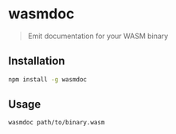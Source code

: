 # wasmdoc

> Emit documentation for your WASM binary

## Installation

```sh
npm install -g wasmdoc
```

## Usage

```sh
wasmdoc path/to/binary.wasm
```
